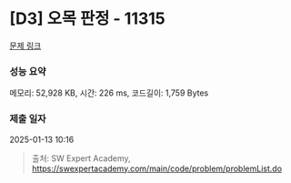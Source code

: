 # [D3] 오목 판정 - 11315 

[문제 링크](https://swexpertacademy.com/main/code/problem/problemDetail.do?contestProbId=AXaSUPYqPYMDFASQ) 

### 성능 요약

메모리: 52,928 KB, 시간: 226 ms, 코드길이: 1,759 Bytes

### 제출 일자

2025-01-13 10:16



> 출처: SW Expert Academy, https://swexpertacademy.com/main/code/problem/problemList.do